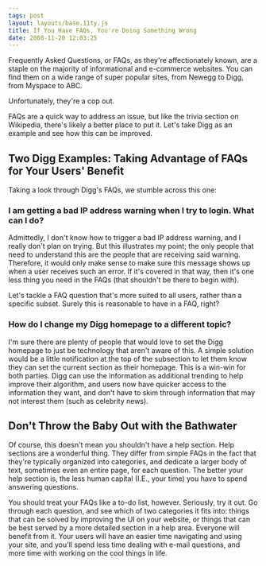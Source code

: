 ```yaml
---
tags: post
layout: layouts/base.11ty.js
title: If You Have FAQs, You're Doing Something Wrong
date: 2008-11-20 12:03:25
---
```


Frequently Asked Questions, or FAQs, as they're affectionately known, are a staple on the majority of informational and e-commerce websites. You can find them on a wide range of super popular sites, from Newegg to Digg, from Myspace to ABC.

Unfortunately, they're a cop out.

FAQs are a quick way to address an issue, but like the trivia section on Wikipedia, there's likely a better place to put it. Let's take Digg as an example and see how this can be improved.

## Two Digg Examples: Taking Advantage of FAQs for Your Users' Benefit

Taking a look through Digg's FAQs, we stumble across this one:

### I am getting a bad IP address warning when I try to login. What can I do?

Admittedly, I don't know how to trigger a bad IP address warning, and I really don't plan on trying. But this illustrates my point; the only people that need to understand this are the people that are receiving said warning. Therefore, it would only make sense to make sure this message shows up when a user receives such an error. If it's covered in that way, then it's one less thing you need in the FAQs (that shouldn't be there to begin with).

Let's tackle a FAQ question that's more suited to all users, rather than a specific subset. Surely this is reasonable to have in a FAQ, right?

### How do I change my Digg homepage to a different topic?

I'm sure there are plenty of people that would love to set the Digg homepage to just be technology that aren't aware of this. A simple solution would be a little notification at the top of the subsection to let them know they can set the current section as their homepage. This is a win-win for both parties. Digg can use the information as additional trending to help improve their algorithm, and users now have quicker access to the information they want, and don't have to skim through information that may not interest them (such as celebrity news).

## Don't Throw the Baby Out with the Bathwater

Of course, this doesn't mean you shouldn't have a help section. Help sections are a wonderful thing. They differ from simple FAQs in the fact that they're typically organized into categories, and dedicate a larger body of text, sometimes even an entire page, for each question. The better your help section is, the less human capital (I.E., your time) you have to spend answering questions.

You should treat your FAQs like a to-do list, however. Seriously, try it out. Go through each question, and see which of two categories it fits into: things that can be solved by improving the UI on your website, or things that can be best served by a more detailed section in a help area. Everyone will benefit from it. Your users will have an easier time navigating and using your site, and you'll spend less time dealing with e-mail questions, and more time with working on the cool things in life.

